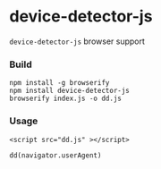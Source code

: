 # device-detector-js

`device-detector-js` browser support

### Build
```
npm install -g browserify
npm install device-detector-js
browserify index.js -o dd.js
```

### Usage

```
<script src="dd.js" ></script>

dd(navigator.userAgent)
```